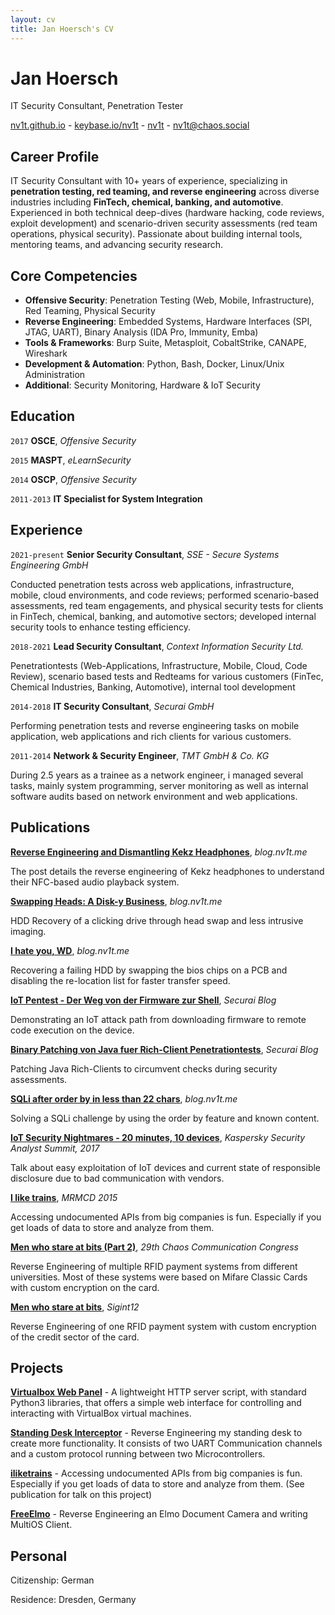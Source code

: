 ```yaml
---
layout: cv
title: Jan Hoersch's CV
---
```

# Jan Hoersch
IT Security Consultant, Penetration Tester

<div id="webaddress">
  <a href="https://nv1t.github.io"><i class="fas fa-home"></i> nv1t.github.io</a> -
  <a href="https://keybase.io/nv1t"><i class="fas fa-users"></i> keybase.io/nv1t</a> -
  <a href="https://github.com/nv1t"><i class="fab fa-github"></i> nv1t</a> -
  <a href="https://chaos.social/@nv1t"><i class="fab fa-mastodon"></i> nv1t@chaos.social</a>
</div>

## Career Profile

IT Security Consultant with 10+ years of experience, specializing in **penetration testing, red teaming, and reverse engineering** across diverse industries including **FinTech, chemical, banking, and automotive**. Experienced in both technical deep-dives (hardware hacking, code reviews, exploit development) and scenario-driven security assessments (red team operations, physical security). Passionate about building internal tools, mentoring teams, and advancing security research.

## Core Competencies
- **Offensive Security**: Penetration Testing (Web, Mobile, Infrastructure), Red Teaming, Physical Security
- **Reverse Engineering**: Embedded Systems, Hardware Interfaces (SPI, JTAG, UART), Binary Analysis (IDA Pro, Immunity, Emba)
- **Tools & Frameworks**: Burp Suite, Metasploit, CobaltStrike, CANAPE, Wireshark
- **Development & Automation**: Python, Bash, Docker, Linux/Unix Administration
- **Additional**: Security Monitoring, Hardware & IoT Security

## Education

`2017`
**OSCE**, *Offensive Security*

`2015`
**MASPT**, *eLearnSecurity*

`2014`
**OSCP**, *Offensive Security*

`2011-2013`
**IT Specialist for System Integration**

## Experience

`2021-present`
**Senior Security Consultant**, *SSE - Secure Systems Engineering GmbH*

Conducted penetration tests across web applications, infrastructure, mobile, cloud environments, and code reviews; performed scenario-based assessments, red team engagements, and physical security tests for clients in FinTech, chemical, banking, and automotive sectors; developed internal security tools to enhance testing efficiency.

`2018-2021`
**Lead Security Consultant**, *Context Information Security Ltd.*

Penetrationtests (Web-Applications, Infrastructure, Mobile, Cloud, Code Review), scenario based tests and Redteams for various customers (FinTec, Chemical Industries, Banking, Automotive), internal tool development


`2014-2018`
**IT Security Consultant**, *Securai GmbH*

Performing penetration tests and reverse engineering tasks on mobile application, web applications and rich clients for various customers.


`2011-2014`
**Network & Security Engineer**, *TMT GmbH & Co. KG*

During 2.5 years as a trainee as a network engineer, i managed several tasks, mainly system programming, server monitoring as well as internal software audits based on network environment and web applications.


## Publications

<a href="https://nv1t.github.io/blog/kekz-headphones/"><i class="fas fa-book"></i> **Reverse Engineering and Dismantling Kekz Headphones**</a>, *blog.nv1t.me*

The post details the reverse engineering of Kekz headphones to understand their NFC-based audio playback system.

<a href="https://nv1t.github.io/blog/swapping-heads-a-disk-y-business/"><i class="fas fa-book"></i> **Swapping Heads: A Disk-y Business**</a>, *blog.nv1t.me*

HDD Recovery of a clicking drive through head swap and less intrusive imaging.

<a href="https://nv1t.github.io/blog/i-hate-you-wd"><i class="fas fa-book"></i> **I hate you, WD**</a>, *blog.nv1t.me*

Recovering a failing HDD by swapping the bios chips on a PCB and disabling the re-location list for faster transfer speed.

<a href="https://www.securai.de/veroeffentlichungen/blog/iot-pentest-der-weg-von-der-firmware-zur-shell/"><i class="fas fa-book"></i> **IoT Pentest - Der Weg von der Firmware zur Shell**</a>, *Securai Blog*

Demonstrating an IoT attack path from downloading firmware to remote code execution on the device.

<a href="https://www.securai.de/veroeffentlichungen/blog/binary-patching-java/"><i class="fas fa-book"></i> **Binary Patching von Java fuer Rich-Client Penetrationtests**</a>, *Securai Blog*

Patching Java Rich-Clients to circumvent checks during security assessments.

<a href="https://nv1t.github.io/blog/sql-injection-after-order-by"><i class="fas fa-book"></i> **SQLi after order by in less than 22 chars**</a>, *blog.nv1t.me*

Solving a SQLi challenge by using the order by feature and known content.

<a href="https://www.youtube.com/watch?v=Fy0Wcp_hNFg"><i class="fab fa-youtube"></i> **IoT Security Nightmares - 20 minutes, 10 devices**</a>, *Kaspersky Security Analyst Summit, 2017*

Talk about easy exploitation of IoT devices and current state of responsible disclosure due to bad communication with vendors.

<a href="https://media.ccc.de/v/MRMCD15-6986-i_like_trains"><i class="fab fa-youtube"></i> **I like trains**</a>, *MRMCD 2015*

Accessing undocumented APIs from big companies is fun. Especially if you get loads of data to store and analyze from them.

<a href="https://media.ccc.de/v/29c3-5285-de-en-men_who_stare_at_bits_h264"><i class="fab fa-youtube"></i> **Men who stare at bits (Part 2)**</a>, *29th Chaos Communication Congress*

Reverse Engineering of multiple RFID payment systems from different universities. Most of these systems were based on Mifare Classic Cards with custom encryption on the card.

<a href="https://media.ccc.de/v/saal_mp7_og_-_2012-05-19_21_15_-_men_who_stare_at_bits_-_nuit_-_murx_-_64"><i class="fab fa-youtube"></i> **Men who stare at bits**</a>, *Sigint12*

Reverse Engineering of one RFID payment system with custom encryption of the credit sector of the card.


## Projects

<a href="https://github.com/nv1t/virtualbox-web-panel"><i class="fab fa-github"></i> **Virtualbox Web Panel**</a> - A lightweight HTTP server script, with standard Python3 libraries, that offers a simple web interface for controlling and interacting with VirtualBox virtual machines.

<a href="https://github.com/nv1t/standing-desk-interceptor"><i class="fab fa-github"></i> **Standing Desk Interceptor**</a> - Reverse Engineering my standing desk to create more functionality. It consists of two UART Communication channels and a custom protocol running between two Microcontrollers.

<a href="https://github.com/makujaho/trainspotter"><i class="fab fa-github"></i> **iliketrains**</a> - Accessing undocumented APIs from big companies is fun. Especially if you get loads of data to store and analyze from them. (See publication for talk on this project)

<a href="https://nv1t.github.io/blog/freeing-elmo"><i class="fab fa-github"></i> **FreeElmo**</a> - Reverse Engineering an Elmo Document Camera and writing MultiOS Client.


## Personal
Citizenship: German

Residence: Dresden, Germany
